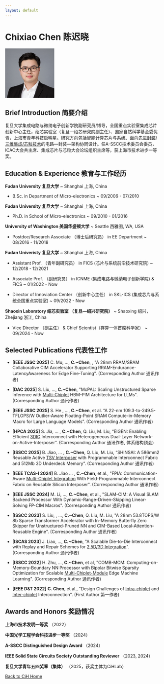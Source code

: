 ```yaml
---
layout: default
---
```



# Chixiao Chen 陈迟晓

<img src="./pf3.jpg" width = "160" height = "160" alt="profile" />

## Brief Introduction 简要介绍

复旦大学集成电路与微纳电子创新学院副研究员/博导，全国重点实验室集成芯片创新中心主任，绍芯实验室（复旦—绍芯研究院副主任）、国家自然科学基金委优青，上海市青年科技启明星。研究方向包括智能计算芯片与系统、面向<u>先进封装/三维集成/芯粒技术</u>的电路—封装—架构协同设计。任A-SSCC技术委员会委员，ICAC大会共主席、集成芯片与芯粒大会论坛组织主席等，获上海市技术进步一等奖。

## Education & Experience 教育与工作经历

**Fudan University 复旦大学**
  ~ Shanghai 上海, China

- B.Sc. in Department of Micro-electronics
  ~ 09/2006 - 07/2010

**Fudan University 复旦大学**
  ~ Shanghai 上海, China

- Ph.D. in School of Micro-electronics
  ~ 09/2010 - 01/2016

**University of Washington 美国华盛顿大学**
  ~ Seattle 西雅图, WA, USA

- Postdoc/Research Associate （博士后研究员） in EE Department
  ~ 08/2016 - 11/2018

**Fudan Univeristy 复旦大学**
  ~ Shanghai 上海, China

- Assistant Prof. （青年副研究员） in FICS (芯片与系统前沿技术研究院)
  ~ 12/2018 - 12/2021

- Associate Prof. （副研究员） in ICNME (集成电路与微纳电子创新学院) & FICS 
  ~ 01/2022 - Now

- Director of Innoviation Center （创新中心主任） in SKL-ICS (集成芯片与系统全国重点实验室) 
  ~ 09/2022 - Now

**Shaoxin Laboratory 绍芯实验室 （复旦—绍兴研究院）**
  ~ Shaoxing 绍兴， Zhejiang 浙江, China

- Vice Director （副主任） & Chief Scientist（存算一体首席科学家）
  ~ 09/2024 - Now

## Selected Publications 代表性工作

- **[IEEE JSSC 2025]** C. Mu, ..., **C.~Chen**, , "A 28nm RRAM/SRAM Collaborative CIM Accelerator Supporting RRAM-Endurance-LatencyAwareness for Edge Fine-Tuning". (Corresponding Author 通讯作者) 

- **[DAC 2025]** S. Liu, ..., **C.~Chen**,  "McPAL: Scaling Unstructured Sparse Inference with <u>Multi-Chiplet</u> HBM-PIM Architecture for LLMs". (Corresponding Author 通讯作者)

- **[IEEE JSSC 2025]** S. He , ..., **C.~Chen**, et al. “A 22-nm 109.3-to-249.5-TFLOPS/W Outlier-Aware Floating-Point SRAM Compute-in-Memory Macro for Large Language Models”. (Corresponding Author 通讯作者)

- **[HPCA 2025]** S. Jia, ... , **C.~Chen**, Q. Liu, M. Liu, “EIGEN: Enabling Efficient <u>3DIC</u> Interconnect with Heterogeneous Dual-Layer Network-on-Active-Interposer”. (Corresponding Author 通讯作者, 体系结构顶会)

- **[ISSCC 2025]** B. Jiao, ... , **C.~Chen**, Q. Liu, M. Liu, “SHINSAI: A 586mm2 Reusable Active <u>TSV Interposer</u> with Programmable Interconnect Fabric and 512Mb 3D Underdeck Memory”. (Corresponding Author 通讯作者)

- **[IEEE TCAS-I 2024]** B. Jiao ... , **C.~Chen**, et al., "FPIA: Communication-Aware <u>Multi-Chiplet Integration</u> With Field-Programmable Interconnect Fabric on Reusable Silicon Interposer". (Corresponding Author 通讯作者) 

- **[IEEE JSSC 2024]** M. Li, ..., **C.~Chen**, et al., "SLAM-CIM: A Visual SLAM Backend Processor With Dynamic-Range-Driven-Skipping Linear-Solving FP-CIM Macros". (Corresponding Author 通讯作者) 

- **[ISSCC 2023]** S. Liu, , ..., **C.~Chen**, Q. Liu, M. Liu, "A 28nm 53.8TOPS/W 8b Sparse Transformer Accelerator with In-Memory Butterfly Zero Skipper for Unstructured-Pruned NN and CIM-Based Local-Attention-Reusable Engine".  (Corresponding Author 通讯作者)

- **[ISCAS 2023]** J. Liao, ..., **C.~Chen**, "A Scalable Die-to-Die Interconnect with Replay and Repair Schemes for <u>2.5D/3D Integration</u>". (Corresponding Author 通讯作者)

- **[ISSCC 2022]** H. Zhu, ..., **C.~Chen**, et al,  "COMB-MCM: Computing-on-Memory-Boundary NN Processor with Bipolar Bitwise Sparsity Optimization for Scalable <u>Multi-Chiplet-Module</u> Edge Machine Learning". (Corresponding Author 通讯作者)

- **[IEEE D&T 2022]** **C. Chen**,  et al., "Design Challenges of <u>Intra-chiplet</u> and <u>Inter-chiplet</u> Interconnection". (First Author 第一作者)


## Awards and Honors 奖励情况

**上海市技术发明一等奖** （2022）

**中国光学工程学会科技进步一等奖** （2024）

**A-SSCC Distinguished Design Award** （2024）

**IEEE Solid State Circuits Society Outstanding Reviewer** （2023, 2024）

**复旦大学青年五四奖章（集体）** （2025，获奖主体为CiHLab）

[Back to CiH Home](./)
